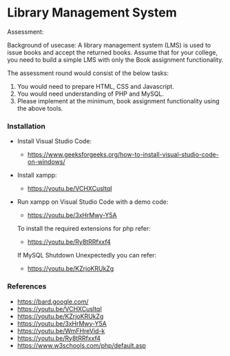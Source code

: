 # Library Management System

Assessment:

Background of usecase: A library management system (LMS) is used to
issue books and accept the returned books. Assume that for your college,
you need to build a simple LMS with only the Book assignment
functionality.

The assessment round would consist of the below tasks:

1. You would need to prepare HTML, CSS and Javascript.
2. You would need understanding of PHP and MySQL.
3. Please implement at the minimum, book assignment functionality using
the above tools.

### Installation
- Install Visual Studio Code:
    - https://www.geeksforgeeks.org/how-to-install-visual-studio-code-on-windows/
- Install xampp:
    - https://youtu.be/VCHXCusltqI
- Run xampp on Visual Studio Code with a demo code:
    - https://youtu.be/3xHrMwy-Y5A
    
    To install the required extensions for php refer:
    - https://youtu.be/Ry8tRRfxxf4

    If MySQL Shutdown Unexpectedly you can refer:
    - https://youtu.be/KZrjoKRUkZg

### References
- https://bard.google.com/
- https://youtu.be/VCHXCusltqI
- https://youtu.be/KZrjoKRUkZg
- https://youtu.be/3xHrMwy-Y5A
- https://youtu.be/WmFHreVid-k
- https://youtu.be/Ry8tRRfxxf4
- https://www.w3schools.com/php/default.asp
